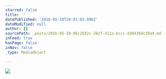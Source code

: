 ```yaml
---
starred: false
title: ''
datePublished: '2016-05-10T20:01:03.096Z'
dateModified: null
author: []
sourcePath: _posts/2016-05-10-06c2692c-282f-411a-bccc-dd8436dc39a4.md
inFeed: true
hasPage: false
inNav: false
_type: MediaObject

---
```

![](https://the-grid-user-content.s3-us-west-2.amazonaws.com/b49de065-cd7f-4f79-9304-7e921e908ff5.jpg)